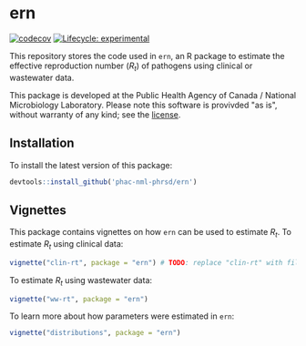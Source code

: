 # ern

<!-- badges: start -->

[![codecov](https://codecov.io/gh/phac-nml-phrsd/ern/branch/main/graph/badge.svg?token=SWXENVF9T4)](https://codecov.io/gh/phac-nml-phrsd/ern) [![Lifecycle: experimental](https://img.shields.io/badge/lifecycle-experimental-orange.svg)](https://lifecycle.r-lib.org/articles/stages.html#experimental)

<!-- badges: end -->

This repository stores the code used in `ern`, an R package to estimate the effective reproduction number ($R_t$) of pathogens using clinical or wastewater data.

This package is developed at the Public Health Agency of Canada / National Microbiology Laboratory. Please note this software is provivded "as is", without warranty of any kind; see the [license](LICENSE).

## Installation

To install the latest version of this package:

```r
devtools::install_github('phac-nml-phrsd/ern')
```

## Vignettes

This package contains vignettes on how `ern` can be used to estimate $R_t$. To estimate $R_t$ using clinical data:

```r
vignette("clin-rt", package = "ern") # TODO: replace "clin-rt" with filename of cl vignette
```

To estimate $R_t$ using wastewater data:

```r
vignette("ww-rt", package = "ern")
```

To learn more about how parameters were estimated in `ern`:

```r
vignette("distributions", package = "ern")
```
